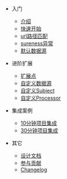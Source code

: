 - 入门  
  - [介绍](README.md "introduce")
  - [快速开始](quickstart.md "quick start greatest")  
  - [url路径匹配](path-match.md)  
  - [sureness异常](exception.md)  
  - [默认数据源](default-datasource.md)  

- 进阶扩展
  - [扩展点](extend-point.md)
  - [自定义数据源](custom-datasource.md)
  - [自定义Subject](custom-subject.md)
  - [自定义Processor](custom-processor.md)

- 集成案例
  - [10分钟项目集成](sample-bootstrap.md)
  - [30分钟项目集成](sample-tom.md)

- 其它
  - [设计文档](design.md)
  - [参与贡献](contributing.md)
  - [Changelog](https://github.com/tomsun28/sureness/releases ':ignore')
